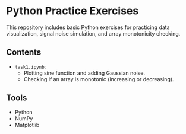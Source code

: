 # Python Practice Exercises

This repository includes basic Python exercises for practicing data visualization, signal noise simulation, and array monotonicity checking.

## Contents

- `task1.ipynb`: 
  - Plotting sine function and adding Gaussian noise.
  - Checking if an array is monotonic (increasing or decreasing).

## Tools
- Python
- NumPy
- Matplotlib
